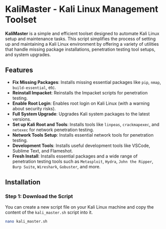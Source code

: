 # KaliMaster - Kali Linux Management Toolset

**KaliMaster** is a simple and efficient toolset designed to automate Kali Linux setup and maintenance tasks. This script simplifies the process of setting up and maintaining a Kali Linux environment by offering a variety of utilities that handle missing package installations, penetration testing tool setups, and system upgrades.

## Features

- **Fix Missing Packages**: Installs missing essential packages like `pip`, `nmap`, `build-essential`, etc.
- **Reinstall Impacket**: Reinstalls the Impacket scripts for penetration testing.
- **Enable Root Login**: Enables root login on Kali Linux (with a warning about security risks).
- **Full System Upgrade**: Upgrades Kali system packages to the latest versions.
- **Set up Kali Root and Tools**: Installs tools like `linpeas`, `crackmapexec`, and `netexec` for network penetration testing.
- **Network Tools Setup**: Installs essential network tools for penetration testing.
- **Development Tools**: Installs useful development tools like VSCode, Sublime Text, and Flameshot.
- **Fresh Install**: Installs essential packages and a wide range of penetration testing tools such as `Metasploit`, `Hydra`, `John the Ripper`, `Burp Suite`, `Wireshark`, `Gobuster`, and more.

## Installation

### Step 1: Download the Script

You can create a new script file on your Kali Linux machine and copy the content of the `kali_master.sh` script into it.

```bash
nano kali_master.sh
